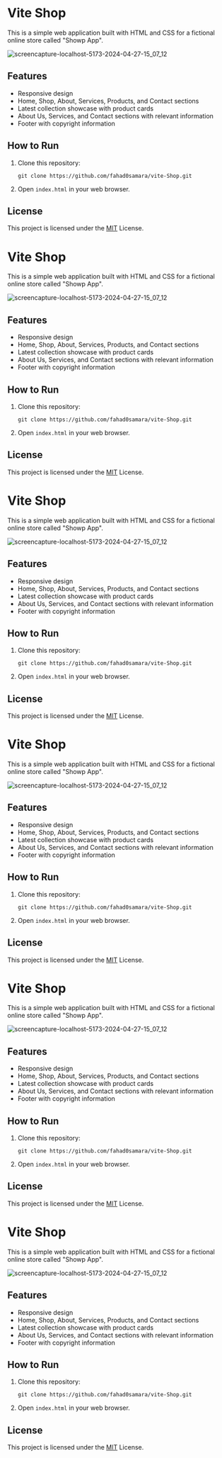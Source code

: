 



# Vite Shop

This is a simple web application built with HTML and CSS for a fictional online store called "Showp App". 

![screencapture-localhost-5173-2024-04-27-15_07_12](https://github.com/fahad0samara/vite-Shop/assets/90055525/1e068d11-b0bf-4340-86fc-c71b3c79c9ab)


## Features 


- Responsive design
- Home, Shop, About, Services, Products, and Contact sections
- Latest collection showcase with product cards
- About Us, Services, and Contact sections with relevant information
- Footer with copyright information



## How to Run

1. Clone this repository:
   ```
   git clone https://github.com/fahad0samara/vite-Shop.git
   ```
2. Open `index.html` in your web browser.

## License

This project is licensed under the [MIT](https://github.com/fahad0samara/vite-Shop/blob/main/LICENSE) License.







# Vite Shop

This is a simple web application built with HTML and CSS for a fictional online store called "Showp App". 

![screencapture-localhost-5173-2024-04-27-15_07_12](https://github.com/fahad0samara/vite-Shop/assets/90055525/1e068d11-b0bf-4340-86fc-c71b3c79c9ab)


## Features 


- Responsive design
- Home, Shop, About, Services, Products, and Contact sections
- Latest collection showcase with product cards
- About Us, Services, and Contact sections with relevant information
- Footer with copyright information



## How to Run

1. Clone this repository:
   ```
   git clone https://github.com/fahad0samara/vite-Shop.git
   ```
2. Open `index.html` in your web browser.

## License

This project is licensed under the [MIT](https://github.com/fahad0samara/vite-Shop/blob/main/LICENSE) License.







# Vite Shop

This is a simple web application built with HTML and CSS for a fictional online store called "Showp App". 

![screencapture-localhost-5173-2024-04-27-15_07_12](https://github.com/fahad0samara/vite-Shop/assets/90055525/1e068d11-b0bf-4340-86fc-c71b3c79c9ab)


## Features 


- Responsive design
- Home, Shop, About, Services, Products, and Contact sections
- Latest collection showcase with product cards
- About Us, Services, and Contact sections with relevant information
- Footer with copyright information



## How to Run

1. Clone this repository:
   ```
   git clone https://github.com/fahad0samara/vite-Shop.git
   ```
2. Open `index.html` in your web browser.

## License

This project is licensed under the [MIT](https://github.com/fahad0samara/vite-Shop/blob/main/LICENSE) License.







# Vite Shop

This is a simple web application built with HTML and CSS for a fictional online store called "Showp App". 

![screencapture-localhost-5173-2024-04-27-15_07_12](https://github.com/fahad0samara/vite-Shop/assets/90055525/1e068d11-b0bf-4340-86fc-c71b3c79c9ab)


## Features 


- Responsive design
- Home, Shop, About, Services, Products, and Contact sections
- Latest collection showcase with product cards
- About Us, Services, and Contact sections with relevant information
- Footer with copyright information



## How to Run

1. Clone this repository:
   ```
   git clone https://github.com/fahad0samara/vite-Shop.git
   ```
2. Open `index.html` in your web browser.

## License

This project is licensed under the [MIT](https://github.com/fahad0samara/vite-Shop/blob/main/LICENSE) License.







# Vite Shop

This is a simple web application built with HTML and CSS for a fictional online store called "Showp App". 

![screencapture-localhost-5173-2024-04-27-15_07_12](https://github.com/fahad0samara/vite-Shop/assets/90055525/1e068d11-b0bf-4340-86fc-c71b3c79c9ab)


## Features 


- Responsive design
- Home, Shop, About, Services, Products, and Contact sections
- Latest collection showcase with product cards
- About Us, Services, and Contact sections with relevant information
- Footer with copyright information



## How to Run

1. Clone this repository:
   ```
   git clone https://github.com/fahad0samara/vite-Shop.git
   ```
2. Open `index.html` in your web browser.

## License

This project is licensed under the [MIT](https://github.com/fahad0samara/vite-Shop/blob/main/LICENSE) License.







# Vite Shop

This is a simple web application built with HTML and CSS for a fictional online store called "Showp App". 

![screencapture-localhost-5173-2024-04-27-15_07_12](https://github.com/fahad0samara/vite-Shop/assets/90055525/1e068d11-b0bf-4340-86fc-c71b3c79c9ab)


## Features 


- Responsive design
- Home, Shop, About, Services, Products, and Contact sections
- Latest collection showcase with product cards
- About Us, Services, and Contact sections with relevant information
- Footer with copyright information



## How to Run

1. Clone this repository:
   ```
   git clone https://github.com/fahad0samara/vite-Shop.git
   ```
2. Open `index.html` in your web browser.

## License

This project is licensed under the [MIT](https://github.com/fahad0samara/vite-Shop/blob/main/LICENSE) License.







